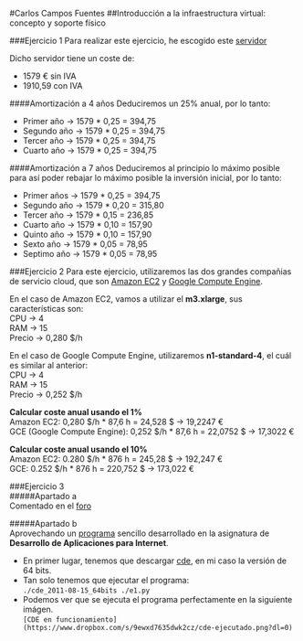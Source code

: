 #Carlos Campos Fuentes
##Introducción a la infraestructura virtual: concepto y soporte físico

###Ejercicio 1
Para realizar este ejercicio, he escogido este [servidor](http://www.dell.com/es/empresas/p/poweredge-t110-2/pd?oc=pet110ii04&model_id=poweredge-t110-2)

Dicho servidor tiene un coste de:
* 1579 € sin IVA
* 1910,59 con IVA

####Amortización a 4 años
Deduciremos un 25% anual, por lo tanto:
* Primer año -> 1579 * 0,25 = 394,75
* Segundo año -> 1579 * 0,25 = 394,75
* Tercer año -> 1579 * 0,25 = 394,75
* Cuarto año -> 1579 * 0,25 = 394,75

####Amortización a 7 años
Deduciremos al principio lo máximo posible para así poder rebajar lo máximo posible la inversión inicial, por lo tanto:
* Primer años -> 1579 * 0,25 = 394,75
* Segundo año -> 1579 * 0,20 = 315,80
* Tercer año -> 1579 * 0,15 = 236,85
* Cuarto año -> 1579 * 0,10 = 157,90
* Quinto año -> 1579 * 0,10 = 157,90
* Sexto año -> 1579 * 0,05 = 78,95
* Septimo año -> 1579 * 0,05 = 78,95

###Ejercicio 2
Para este ejercicio, utilizaremos las dos grandes compañias de servicio cloud, que son [Amazon EC2](http://aws.amazon.com/es/ec2) y [Google Compute Engine](https://cloud.google.com/compute/).

En el caso de Amazon EC2, vamos a utilizar el **m3.xlarge**, sus características son:  
	CPU -> 4  
	RAM -> 15  
	Precio -> 0,280 $/h  

En el caso de Google Compute Engine, utilizaremos **n1-standard-4**, el cuál es similar al anterior:  
	CPU -> 4  
	RAM -> 15  
	Precio -> 0,252 $/h  

**Calcular coste anual usando el 1%**  
	Amazon EC2: 0,280 $/h * 87,6 h = 24,528 $ -> 19,2247 €  
	GCE (Google Compute Engine): 0,252 $/h * 87,6 h = 22,0752 $ -> 17,3022 €  

**Calcular coste anual usando el 10%**  
	Amazon EC2: 0.280 $/h * 876 h = 245,28 $ -> 192,247 €  
	GCE: 0.252 $/h * 876 h = 220,752 $ -> 173,022 €  


###Ejercicio 3  
#####Apartado a  
Comentado en el [foro](https://github.com/JJ/GII-2014/issues/71)  

#####Apartado b  
Aprovechando un [programa](https://github.com/ccamposfuentes/DAI/blob/master/p1/e1.py) sencillo desarrollado en la asignatura de **Desarrollo de Aplicaciones para Internet**.  
- En primer lugar, tenemos que descargar [cde](https://github.com/downloads/pgbovine/CDE/cde_2011-08-15_64bit), en mi caso la versión de 64 bits.  
- Tan solo tenemos que ejecutar el programa:  
		`./cde_2011-08-15_64bits ./e1.py  `
- Podemos ver que se ejecuta el programa perfectamente en la siguiente imágen.  
		`[CDE en funcionamiento](https://www.dropbox.com/s/9ewxd7635dwk2cz/cde-ejecutado.png?dl=0) `
